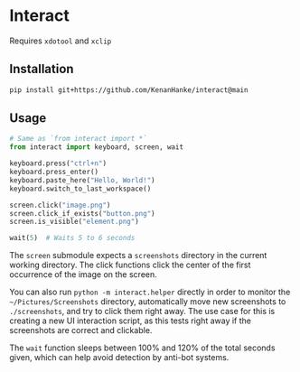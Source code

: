 # Interact

Requires `xdotool` and `xclip`

## Installation

```bash
pip install git+https://github.com/KenanHanke/interact@main
```

## Usage

```python
# Same as `from interact import *`
from interact import keyboard, screen, wait

keyboard.press("ctrl+n")
keyboard.press_enter()
keyboard.paste_here("Hello, World!")
keyboard.switch_to_last_workspace()

screen.click("image.png")
screen.click_if_exists("button.png")
screen.is_visible("element.png")

wait(5)  # Waits 5 to 6 seconds
```

The `screen` submodule expects a `screenshots` directory in the current working directory.
The click functions click the center of the first occurrence of the image on the screen.

You can also run `python -m interact.helper` directly in order to monitor the
`~/Pictures/Screenshots` directory, automatically move new screenshots to
`./screenshots`, and try to click them right away. The use case for this is
creating a new UI interaction script, as this tests right away if the
screenshots are correct and clickable.

The `wait` function sleeps between 100% and 120% of the total seconds given,
which can help avoid detection by anti-bot systems.
